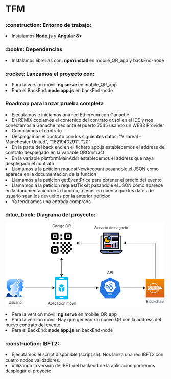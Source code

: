 # TFM


<h3>:construction: Entorno de trabajo:</h3>
<li>Instalamos <b>Node.js</b> y <b>Angular 8+</b></li> 
<h3>:books: Dependencias</h3>
<li>Instalamos librerías con: <b>npm install</b> en mobile_QR_app y backEnd-node</li>
<h3>:rocket: Lanzamos el proyecto con:</h3>

<li>Para la versión móvil: <b>ng serve</b> en mobile_QR_app</li>
<li>Para el BackEnd: <b>node app.js</b> en backEnd-node</li>

<h3>Roadmap para lanzar prueba completa</h3>
<li>Ejecutamos e iniciamos una red Ethereum con Ganache</li>
<li>En REMIX copiamos el contenido del contrato qr.sol en el IDE y nos conectamos a Ganache mediante el puerto 7545 usando un WEB3 Provider</li>
<li>Compilamos el contrato</li>
<li>Desplegamos el contrato con los siguientes datos: "Villareal - Manchester United", "1621940291", "20"</li>
<li>En la parte del back end en el fichero app.js establecemos el address del contrato desplegado en la variable QRContract</li>
<li>En la variable platformMainAddr establecemos el address que haya desplegado el contrato</li>
<li>Llamamos a la peticion requestNewAccount pasandole el JSON como aparece en la documentacion de la funcion</li>
<li>Llamamos a la peticion getEventPrice para obtener el precio del evento</li>
<li>Llamamos a la peticion requestTicket pasandole el JSON como aparece en la documentacion de la funcion, a tener en cuenta que los datos de usuario sean los devueltos por la anterior peticion</li>
<li>Ya tendriamos una entrada comprada</li>

<h3>:blue_book: Diagrama del proyecto:</h3>

![alt text](https://github.com/JonanOribe/BlockG/blob/main/docs/BlockG.png?raw=true)




<li>Para la versión móvil: <b>ng serve</b> en mobile_QR_app</li>
<li>Para la versión móvil: Hay que generar un nuevo QR con la address del nuevo contrato del evento</li>
<li>Para el BackEnd: <b>node app.js</b> en backEnd-node</li>

<h3>:construction: IBFT2:</h3>
<li>Ejecutamos el script disponible (script.sh). Nos lanza una red IBFT2 con cuatro nodos validadores. </li>
<li>utilizando la version de IBFT del backend de la aplicacion podremos desplegar el proyecto</li>

